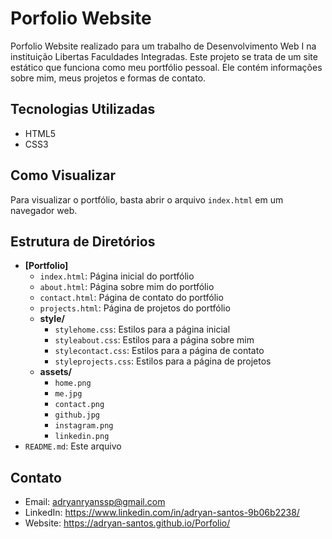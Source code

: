 # Porfolio Website

Porfolio Website realizado para um trabalho de Desenvolvimento Web I na instituição Libertas Faculdades Integradas. Este projeto se trata de um site estático que funciona como meu portfólio pessoal. Ele contém informações sobre mim, meus projetos e formas de contato.

## Tecnologias Utilizadas
- HTML5
- CSS3

## Como Visualizar
Para visualizar o portfólio, basta abrir o arquivo `index.html` em um navegador web.

## Estrutura de Diretórios

- **[Portfolio]**
  - `index.html`: Página inicial do portfólio
  - `about.html`: Página sobre mim do portfólio
  - `contact.html`: Página de contato do portfólio
  - `projects.html`: Página de projetos do portfólio
  - **style/**
    - `stylehome.css`: Estilos para a página inicial
    - `styleabout.css`: Estilos para a página sobre mim
    - `stylecontact.css`: Estilos para a página de contato
    - `styleprojects.css`: Estilos para a página de projetos
  - **assets/**
    - `home.png`
    - `me.jpg`
    - `contact.png`
    - `github.jpg`
    - `instagram.png`
    - `linkedin.png`
- `README.md`: Este arquivo



## Contato
- Email: adryanryanssp@gmail.com
- LinkedIn: https://www.linkedin.com/in/adryan-santos-9b06b2238/
- Website: https://adryan-santos.github.io/Porfolio/
